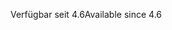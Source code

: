 <span data-ttu-id="852ff-101">Verfügbar seit 4.6</span><span class="sxs-lookup"><span data-stu-id="852ff-101">Available since 4.6</span></span>